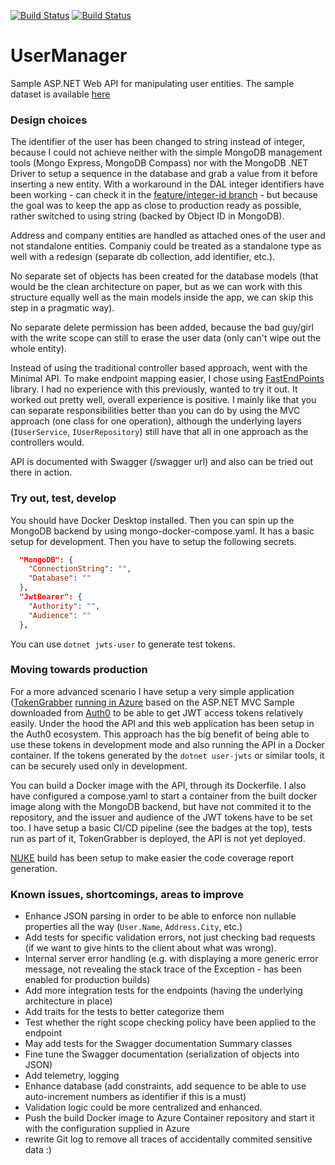 [![Build Status](https://nrglabz.visualstudio.com/UserManager/_apis/build/status%2FUserManager%20API?branchName=main)](https://nrglabz.visualstudio.com/UserManager/_build/latest?definitionId=20&branchName=main)
[![Build Status](https://nrglabz.visualstudio.com/UserManager/_apis/build/status%2FTokenGrabber%20webapp?branchName=main)](https://nrglabz.visualstudio.com/UserManager/_build/latest?definitionId=21&branchName=main)

# UserManager

Sample ASP.NET Web API for manipulating user entities. The sample dataset is available [here](https://jsonplaceholder.typicode.com/users)

### Design choices

The identifier of the user has been changed to string instead of integer, because I could not achieve neither with the simple MongoDB management tools (Mongo Express, MongoDB Compass) nor with the MongoDB .NET Driver to setup a sequence in the database and grab a value from it before inserting a new entity. With a workaround in the DAL integer identifiers have been working - can check it in the [feature/integer-id branch](https://github.com/gabornemeth/UserManager/blob/feature/integer-id/UserManager/Mongo/MongoUserRepository.cs#L104-L121) - but because the goal was to keep the app as close to production ready as possible, rather switched to using string (backed by Object ID in MongoDB).

Address and company entities are handled as attached ones of the user and not standalone entities. Companiy could be treated as a standalone type as well with a redesign (separate db collection, add identifier, etc.).

No separate set of objects has been created for the database models (that would be the clean architecture on paper, but as we can work with this structure equally well as the main models inside the app, we can skip this step in a pragmatic way).

No separate delete permission has been added, because the bad guy/girl with the write scope can still to erase the user data (only can't wipe out the whole entity).

Instead of using the traditional controller based approach, went with the Minimal API. To make endpoint mapping easier, I chose using [FastEndPoints](https://fast-endpoints.com/) library. I had no experience with this previously, wanted to try it out. It worked out pretty well, overall experience is positive. I mainly like that you can separate responsibilities better than you can do by using the MVC approach (one class for one operation), although the underlying layers (`IUserService`, `IUserRepository`) still have that all in one approach as the controllers would.

API is documented with Swagger (/swagger url) and also can be tried out there in action.

### Try out, test, develop

You should have Docker Desktop installed. Then you can spin up the MongoDB backend by using mongo-docker-compose.yaml. It has a basic setup for development.
Then you have to setup the following secrets.
```json
  "MongoDB": {
    "ConnectionString": "",
    "Database": ""
  },
  "JwtBearer": {
    "Authority": "",
    "Audience": ""
  },
```
You can use `dotnet jwts-user` to generate test tokens.

### Moving towards production

For a more advanced scenario I have setup a very simple application ([TokenGrabber](https://github.com/gabornemeth/UserManager/tree/main/TokenGrabber) [running in Azure](https://tokengrabber.azurewebsites.net) based on the ASP.NET MVC Sample downloaded from [Auth0](https://www.auth0.com) to be able to get JWT access tokens relatively easily. Under the hood the API and this web application has been setup in the Auth0 ecosystem. This approach has the big benefit of being able to use these tokens in development mode and also running the API in a Docker container. If the tokens generated by the `dotnet user-jwts` or similar tools, it can be securely used only in development.

You can build a Docker image with the API, through its Dockerfile. I also have configured a compose.yaml to start a container from the built docker image along with the MongoDB backend, but have not commited it to the repository, and the issuer and audience of the JWT tokens have to be set too. I have setup a basic CI/CD pipeline (see the badges at the top), tests run as part of it, TokenGrabber is deployed, the API is not yet deployed.

[NUKE](https://nuke.build/) build has been setup to make easier the code coverage report generation.

### Known issues, shortcomings, areas to improve
- Enhance JSON parsing in order to be able to enforce non nullable properties all the way (`User.Name`, `Address.City`, etc.)
- Add tests for specific validation errors, not just checking bad requests (if we want to give hints to the client about what was wrong).
- Internal server error handling (e.g. with displaying a more generic error message, not revealing the stack trace of the Exception - has been enabled for production builds)
- Add more integration tests for the endpoints (having the underlying architecture in place)
- Add traits for the tests to better categorize them
- Test whether the right scope checking policy have been applied to the endpoint
- May add tests for the Swagger documentation Summary classes
- Fine tune the Swagger documentation (serialization of objects into JSON)
- Add telemetry, logging
- Enhance database (add constraints, add sequence to be able to use auto-increment numbers as identifier if this is a must)
- Validation logic could be more centralized and enhanced.
- Push the build Docker image to Azure Container repository and start it with the configuration supplied in Azure
- rewrite Git log to remove all traces of accidentally commited sensitive data :)
